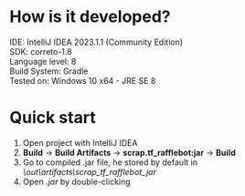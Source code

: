 # How is it developed?  
IDE: IntelliJ IDEA 2023.1.1 (Community Edition)  
SDK: correto-1.8  
Language level: 8  
Build System: Gradle  
Tested on: Windows 10 x64 - JRE SE 8  

# Quick start  
1. Open project with IntelliJ IDEA  
2. **Build** -> **Build Artifacts** -> **scrap.tf_rafflebot:jar** -> **Build**  
3. Go to compiled .jar file, he stored by default in  *\out\artifacts\scrap_tf_rafflebot_jar*  
4. Open *.jar* by double-clicking  